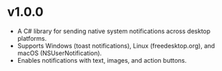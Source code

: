 # v1.0.0
- A C# library for sending native system notifications across desktop platforms.
- Supports Windows (toast notifications), Linux (freedesktop.org), and macOS (NSUserNotification).
- Enables notifications with text, images, and action buttons.